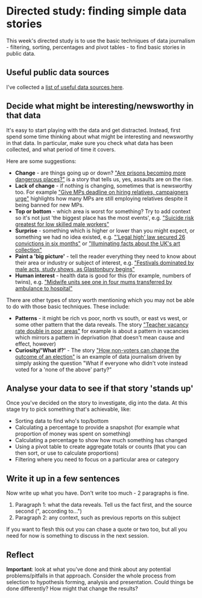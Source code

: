 # Directed study: finding simple data stories

This week's directed study is to use the basic techniques of data journalism - filtering, sorting, percentages and pivot tables - to find basic stories in public data.

## Useful public data sources

I've collected a [list of useful data sources here](https://github.com/paulbradshaw/MED7373-Data-Journalism/blob/master/datasources.md).

## Decide what might be interesting/newsworthy in that data

It's easy to start playing with the data and get distracted. Instead, first spend some time thinking about what might be interesting and newsworthy in that data. In particular, make sure you check what data has been collected, and what period of time it covers.

Here are some suggestions:

* **Change** - are things going up or down? ["Are prisons becoming more dangerous places?"](https://github.com/BBC-Data-Unit/prison-assaults) is a story that tells us, yes, assaults are on the rise.
* **Lack of change** - if nothing is changing, sometimes that is newsworthy too. For example ["Give MPs deadline on hiring relatives, campaigners urge"](https://github.com/BBC-Data-Unit/mps-registers-of-interest) highlights how many MPs are still employing relatives despite it being banned for new MPs.
* **Top or bottom** - which area is worst for something? Try to add context so it's not just 'the biggest place has the most events', e.g. ["Suicide risk greatest for low skilled male workers"](https://github.com/BBC-Data-Unit/suicide-risk)
* **Surprise** - something which is higher or lower than you might expect, or something we had no idea existed, e.g. ["'Legal high' law secured 26 convictions in six months"](https://github.com/BBC-Data-Unit/legal-high-convictions) or ["Illuminating facts about the UK's art collection"](https://github.com/BBC-Data-Unit/art-uk)
* **Paint a 'big picture'** - tell the reader everything they need to know about their area or industry or subject of interest, e.g. ["Festivals dominated by male acts, study shows, as Glastonbury begins"](https://github.com/BBC-Data-Unit/music-festivals)
* **Human interest** - health data is good for this (for example, numbers of twins), e.g. ["Midwife units see one in four mums transferred by ambulance to hospital"](https://github.com/BBC-Data-Unit/midwife-led-units)

There are other types of story worth mentioning which you may not be able to do with those basic techniques. These include:

* **Patterns** - it might be rich vs poor, north vs south, or east vs west, or some other pattern that the data reveals. The story ["Teacher vacancy rate double in poor areas"](https://github.com/BBC-Data-Unit/teacher-vacancies-deprivation) for example is about a pattern in vacancies which mirrors a pattern in deprivation (that doesn't mean cause and effect, however)
* **Curiosity/'What if?'** - The story ["How non-voters can change the outcome of an election"](https://github.com/BBC-Data-Unit/non-voters) is an example of data journalism driven by simply asking the question "What if everyone who didn't vote instead voted for a 'none of the above' party?"


## Analyse your data to see if that story 'stands up'

Once you've decided on the story to investigate, dig into the data. At this stage try to pick something that's achievable, like: 

* Sorting data to find who's top/bottom
* Calculating a percentage to provide a snapshot (for example what proportion of money was spent on something)
* Calculating a percentage to show how much something has changed
* Using a pivot table to create aggregate totals or counts (that you can then sort, or use to calculate proportions)
* Filtering where you need to focus on a particular area or category

## Write it up in a few sentences

Now write up what you have. Don't write too much - 2 paragraphs is fine.

1. Paragraph 1: what the data reveals. Tell us the fact first, and the source second (", according to...")
2. Paragraph 2: any context, such as previous reports on this subject

If you want to flesh this out you can chase a quote or two too, but all you need for now is something to discuss in the next session.

## Reflect

**Important**: look at what you've done and think about any potential problems/pitfalls in that approach. Consider the whole process from selection to hypothesis forming, analysis and presentation. Could things be done differently? How might that change the results?
